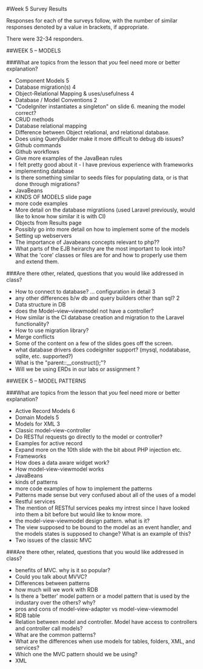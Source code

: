 #Week 5 Survey Results

Responses for each of the surveys follow, with the number of similar
responses denoted by a value in brackets, if appropriate.

There were 32-34 responders.

##WEEK 5 – MODELS
			
###What are topics from the lesson that *you* feel need more or better explanation?			

- Component Models	5
- Database migration(s)	4
- Object-Relational Mapping & uses/usefulness	4
- Database / Model Conventions	2
- "CodeIgniter instantiates a singleton" on slide 6. meaning the model correct?	
- CRUD methods	
- Database relational mapping	
- Difference between Object relational, and relational database.	
- Does using QueryBuilder make it more difficult to debug db issues?	
- Github commands	
- Github workflows	
- Give more examples of the JavaBean rules	
- I felt pretty good about it - I have previous experience with frameworks	
- implementing database	
- Is there something similar to seeds files for populating data, or is that done through migrations?	
- JavaBeans	
- KINDS OF MODELS slide page	
- more code examples	
- More detail on the database migratiions (used Laravel previously, would like to know how similar it is with CI)	
- Objects from Results page	
- Possibly go into more detail on how to implement some of the models	
- Setting up webservers	
- The importance of Javabeans concepts relevant to php??	
- What parts of the EJB heirarchy are the most important to look into?	
- What the 'core' classes or files are for and how to properly use them and extend them.	
	

###Are there other, related, questions that you would like addressed in class?			

- How to connect to database? … configuration in detail	3
- any other differences b/w db and query builders other than sql?	2
- Data structure in DB	
- does the Model–view–viewmodel not have a controller?	
- How similar is the CI database creation and migration to the Laravel functionality?	
- How to use migration library?	
- Merge conflicts	
- Some of the content on a few of the slides goes off the screen.	
- what database drivers does codeigniter support? (mysql, nodatabase, sqlite, etc. supported?)	
- What is the "parent::__construct();"?	
- Will we be using ERDs in our labs or assignment ?	

			
##WEEK 5 – MODEL PATTERNS
			
###What are topics from the lesson that *you* feel need more or better explanation?			

- Active Record Models	6
- Domain Models	5
- Models for XML	3
- Classic model-view-controller	
- Do RESTful requests go directly to the model or controller?	
- Examples for active record	
- Expand more on the 10th slide with the bit about PHP injection etc.	
- Frameworks	
- How does a data aware widget work?	
- How model-view-viewmodel works	
- JavaBeans	
- kinds of patterns	
- more code examples of how to implement the patterns	
- Patterns made sense but very confused about all of the uses of a model	
- Restful services	
- The mention of RESTful services peaks my intrest since I have looked into them a bit before but would like to know more.	
- the model-view-viewmodel design pattern. what is it?	
- The view supposed to be bound to the model as an event handler, and the models states is supposed to change? What is an example of this?	
- Two issues of the classic MVC	

			
###Are there other, related, questions that you would like addressed in class?			

- benefits of MVC. why is it so popular?
- Could you talk about MVVC?
- Differences between patterns
- how much will we work with RDB
- Is there a 'better' model pattern or a model pattern that is used by the industary over the others? why?
- pros and cons of model-view-adapter vs model-view-viewmodel
- RDB table
- Relation between model and controller. Model have access to controllers and controller call models?
- What are the common patterns?
- What are the differences when use models for tables, folders, XML, and services?
- Which one the MVC pattern should we be using?
- XML
